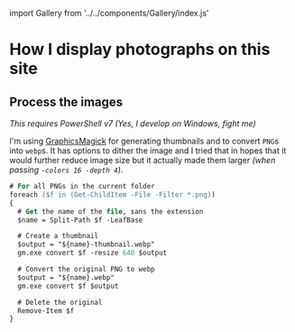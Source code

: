 import Gallery from '../../components/Gallery/index.js'

# How I display photographs on this site

## Process the images

_This requires PowerShell v7 (Yes, I develop on Windows, fight me)_

I'm using [GraphicsMagick](http://www.graphicsmagick.org/) for generating thumbnails and to convert `PNG`s into `webp`s. It has options to dither the image and I tried that in hopes that it would further reduce image size but it actually made them larger *(when passing `-colors 16 -depth 4`)*.

```ps
# For all PNGs in the current folder
foreach ($f in (Get-ChildItem -File -Filter *.png))
{
  # Get the name of the file, sans the extension
  $name = Split-Path $f -LeafBase

  # Create a thumbnail
  $output = "${name}-thumbnail.webp"
  gm.exe convert $f -resize 640 $output

  # Convert the original PNG to webp
  $output = "${name}.webp"
  gm.exe convert $f $output

  # Delete the original
  Remove-Item $f
}
```

<Gallery />
